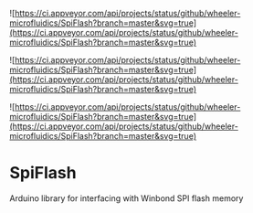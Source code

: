 

![https://ci.appveyor.com/api/projects/status/github/wheeler-microfluidics/SpiFlash?branch=master&svg=true](https://ci.appveyor.com/api/projects/status/github/wheeler-microfluidics/SpiFlash?branch=master&svg=true)


![https://ci.appveyor.com/api/projects/status/github/wheeler-microfluidics/SpiFlash?branch=master&svg=true](https://ci.appveyor.com/api/projects/status/github/wheeler-microfluidics/SpiFlash?branch=master&svg=true)


![https://ci.appveyor.com/api/projects/status/github/wheeler-microfluidics/SpiFlash?branch=master&svg=true](https://ci.appveyor.com/api/projects/status/github/wheeler-microfluidics/SpiFlash?branch=master&svg=true)
# SpiFlash
Arduino library for interfacing with Winbond SPI flash memory
